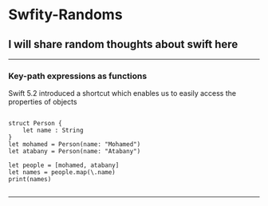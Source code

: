 # Swfity-Randoms

## I will share random thoughts about swift here 


------------------------------------------------------------------
### Key-path expressions as functions

Swift 5.2 introduced a shortcut which enables us to easily access the properties of objects

```

struct Person {
    let name : String
}
let mohamed = Person(name: "Mohamed")
let atabany = Person(name: "Atabany")

let people = [mohamed, atabany]
let names = people.map(\.name)
print(names)


```

------------------------------------------------------------------
